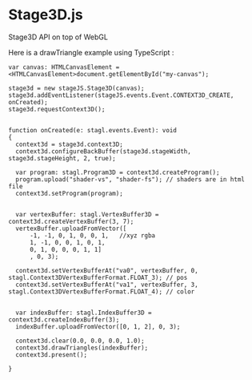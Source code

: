 Stage3D.js
=====

Stage3D API on top of WebGL


Here is a drawTriangle example using TypeScript :

	var canvas: HTMLCanvasElement = <HTMLCanvasElement>document.getElementById("my-canvas");

    stage3d = new stageJS.Stage3D(canvas);
    stage3d.addEventListener(stageJS.events.Event.CONTEXT3D_CREATE, onCreated);
    stage3d.requestContext3D();
  
  
	function onCreated(e: stagl.events.Event): void
	{
	  context3d = stage3d.context3D;
	  context3d.configureBackBuffer(stage3d.stageWidth, stage3d.stageHeight, 2, true);
	
	  var program: stagl.Program3D = context3d.createProgram();
	  program.upload("shader-vs", "shader-fs"); // shaders are in html file
	  context3d.setProgram(program);
	
	
	  var vertexBuffer: stagl.VertexBuffer3D = context3d.createVertexBuffer(3, 7);
	  vertexBuffer.uploadFromVector([
	      -1, -1, 0, 1, 0, 0, 1,   //xyz rgba
	      1, -1, 0, 0, 1, 0, 1,
	      0, 1, 0, 0, 0, 1, 1]
	      , 0, 3);
	
	  context3d.setVertexBufferAt("va0", vertexBuffer, 0, stagl.Context3DVertexBufferFormat.FLOAT_3); // pos
	  context3d.setVertexBufferAt("va1", vertexBuffer, 3, stagl.Context3DVertexBufferFormat.FLOAT_4); // color
	
	
	  var indexBuffer: stagl.IndexBuffer3D = context3d.createIndexBuffer(3);
	  indexBuffer.uploadFromVector([0, 1, 2], 0, 3);
	
	  context3d.clear(0.0, 0.0, 0.0, 1.0);
	  context3d.drawTriangles(indexBuffer);
	  context3d.present();
	
	}
